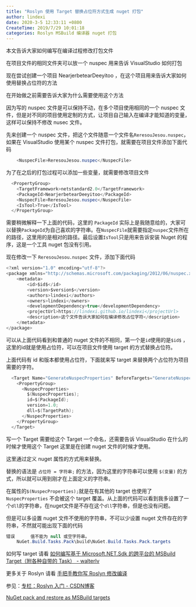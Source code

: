 ```yaml
---
title: "Roslyn 使用 Target 替换占位符方式生成 nuget 打包"
author: lindexi
date: 2020-3-5 12:33:11 +0800
CreateTime: 2019/7/29 10:01:18
categories: Roslyn MSBuild 编译器 nuget 打包
---
```


本文告诉大家如何编写在编译过程修改打包文件

<!--more-->


<!-- CreateTime:2019/7/29 10:01:18 -->

<!-- 标签：Roslyn,MSBuild,编译器,nuget,打包 -->

在项目文件的相同文件夹可以放一个 nuspec 用来告诉 VisualStudio 如何打包

现在尝试创建一个项目 NearjerbetearDeeyitoo ，在这个项目用来告诉大家如何使用替换占位符的方法

在开始做之前需要告诉大家为什么需要使用这个方法

因为写的 nuspec 文件是可以保持不动，在多个项目使用相同的一个 nuspec 文件，但是对不同的项目使用定制的方式，让项目自己输入在编译才能知道的变量，这样可以保持不修改 nusec 文件。

先来创建一个 nuspec 文件，把这个文件随意一个文件名`ReresouJesou.nuspec`，如果在 VisualStudio 使用某个 nuspec 文件打包，就需要在项目文件添加下面代码

```csharp
    <NuspecFile>ReresouJesou.nuspec</NuspecFile>

```

为了在之后的打包过程可以添加一些变量，就需要修改项目文件

```csharp
  <PropertyGroup>
    <TargetFramework>netstandard2.0</TargetFramework>
    <PackageId>NearjerbetearDeeyitoo</PackageId>
    <NuspecFile>ReresouJesou.nuspec</NuspecFile>
    <IsTool>True</IsTool>
  </PropertyGroup>
```

需要稍微解释一下上面的代码，这里的 `PackageId` 实际上是我随意给的，大家可以替换`PackageId`为自己喜欢的字符串。在`NuspecFile`就需要指定`nuspec`文件所在的路径，这里用的是相对的路径。最后设置`IsTool`只是用来告诉安装 Nuget 的程序，这是一个工具 nuget 包没有引用。

现在修改一下 `ReresouJesou.nuspec` 文件，添加下面代码

```csharp
<?xml version="1.0" encoding="utf-8"?>
<package xmlns="http://schemas.microsoft.com/packaging/2012/06/nuspec.xsd">
    <metadata>
        <id>$id$</id>
        <version>$version$</version>
        <authors>lindexi</authors>
        <owners>lindexi</owners>
        <developmentDependency>true</developmentDependency>
        <projectUrl>https://lindexi.github.io/lindexi</projectUrl>
        <description>这个文件告诉大家如何在编译修改占位字符</description>
    </metadata>
</package>
```

可以从上面代码看到和普通的 nuget 文件的不相同，第一个是`id`使用的是`$id$` ，这里的id就是使用占位符，可以在项目文件使用 target 的方式替换占位符。

上面代码有 id 和版本都使用占位符，下面就来写 target 来替换两个占位符为项目需要的字符。

```csharp
  <Target Name="GenerateNuspecProperties" BeforeTargets="GenerateNuspec">
    <PropertyGroup>
      <NuspecProperties>
        $(NuspecProperties);
        id=$(PackageId);
        version=1.0;
        dll=$(TargetPath);
      </NuspecProperties>
    </PropertyGroup>
  </Target>
```

写一个 Target 需要给这个 Target 一个命名，还需要告诉 VisualStudio 在什么的时候才使用这个 Target 这里是在创建 nuget 文件的时候才使用。

这里通过定义 nuget 属性的方式用来替换。

替换的语法是 `占位符 = 字符串;` 的方法，因为这里的字符串可以使用 `$(变量)` 的方式，所以就可以用到刚才在上面定义的字符串。

在属性的`$(NuspecProperties);`就是在有其他的 target 也使用了 `NuspecProperties` 不会被这个 target 覆盖。从上面的代码可以看到我多设置了一个`dll`的字符串，在nuget文件是不存在这个`dll`字符串，但是也没有问题。

但是可以多设置 nuget 文件不使用的字符串，不可以少设置 nuget 文件存在的字符串，不然就可能出现下面的代码

```csharp
错误		值不能为 null 或空字符串。
	NuGet.Build.Tasks.Pack\build\NuGet.Build.Tasks.Pack.targets	

```

如何写 target 请看 [如何编写基于 Microsoft.NET.Sdk 的跨平台的 MSBuild Target（附各种自带的 Task） - walterlv](https://walterlv.github.io/post/write-msbuild-target.html )

更多关于 Roslyn 请看 [手把手教你写 Roslyn 修改编译](https://lindexi.oschina.io/lindexi/post/roslyn.html ) 

参见：[专栏：Roslyn 入门 - CSDN博客](https://blog.csdn.net/column/details/23159.html )

[NuGet pack and restore as MSBuild targets](https://docs.microsoft.com/en-us/nuget/reference/msbuild-targets )


